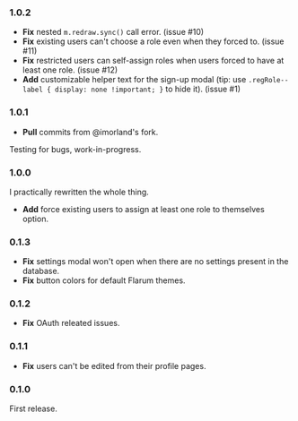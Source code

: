 ### 1.0.2
- **Fix** nested `m.redraw.sync()` call error. (issue #10)
- **Fix** existing users can't choose a role even when they forced to. (issue #11)
- **Fix** restricted users can self-assign roles when users forced to have at least one role. (issue #12)
- **Add** customizable helper text for the sign-up modal (tip: use `.regRole--label { display: none !important; }` to hide it). (issue #1)

### 1.0.1
- **Pull** commits from @imorland's fork.

Testing for bugs, work-in-progress.

### 1.0.0

I practically rewritten the whole thing.

- **Add** force existing users to assign at least one role to themselves option.

### 0.1.3
- **Fix** settings modal won't open when there are no settings present in the database.
- **Fix** button colors for default Flarum themes.

### 0.1.2
- **Fix** OAuth releated issues.

### 0.1.1
- **Fix** users can't be edited from their profile pages.

### 0.1.0
First release.
